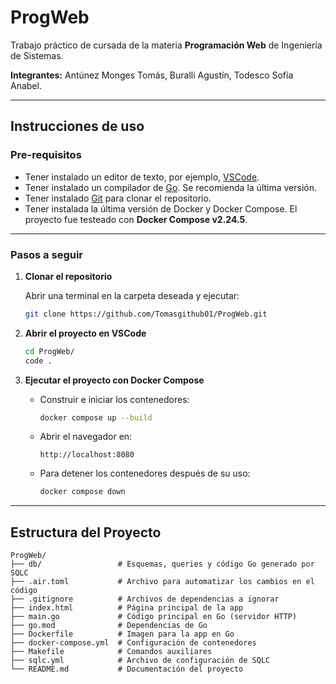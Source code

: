 # ProgWeb

Trabajo práctico de cursada de la materia **Programación Web** de Ingeniería de Sistemas.  

**Integrantes:** Antúnez Monges Tomás, Buralli Agustín, Todesco Sofía Anabel.

---

## Instrucciones de uso

### Pre-requisitos

- Tener instalado un editor de texto, por ejemplo, [VSCode](https://code.visualstudio.com/download).  
- Tener instalado un compilador de [Go](https://go.dev/doc/install). Se recomienda la última versión.  
- Tener instalado [Git](https://git-scm.com/downloads) para clonar el repositorio.  
- Tener instalada la última versión de Docker y Docker Compose. El proyecto fue testeado con **Docker Compose v2.24.5**.

---

### Pasos a seguir

1. **Clonar el repositorio**  

    Abrir una terminal en la carpeta deseada y ejecutar:  

    ```bash
    git clone https://github.com/Tomasgithub01/ProgWeb.git
    ```

2. **Abrir el proyecto en VSCode**  

    ```bash
    cd ProgWeb/
    code .
    ```

3. **Ejecutar el proyecto con Docker Compose**

    - Construir e iniciar los contenedores:

      ```bash
      docker compose up --build
      ```

    - Abrir el navegador en:  
      ```
      http://localhost:8080
      ```

    - Para detener los contenedores después de su uso:

      ```bash
      docker compose down
      ```

---

## Estructura del Proyecto

```text
ProgWeb/
├── db/                 # Esquemas, queries y código Go generado por SQLC
├── .air.toml           # Archivo para automatizar los cambios en el código
├── .gitignore          # Archivos de dependencias a ignorar
├── index.html          # Página principal de la app
├── main.go             # Código principal en Go (servidor HTTP)
├── go.mod              # Dependencias de Go
├── Dockerfile          # Imagen para la app en Go
├── docker-compose.yml  # Configuración de contenedores
├── Makefile            # Comandos auxiliares
├── sqlc.yml            # Archivo de configuración de SQLC
└── README.md           # Documentación del proyecto
